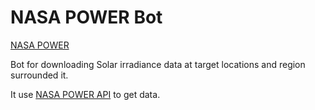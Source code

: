 # NASA POWER Bot

[NASA POWER](https://power.larc.nasa.gov/)

  Bot for downloading Solar irradiance data at target locations and region surrounded it.

  It use [NASA POWER API](https://power.larc.nasa.gov/docs/services/api/) to get data.